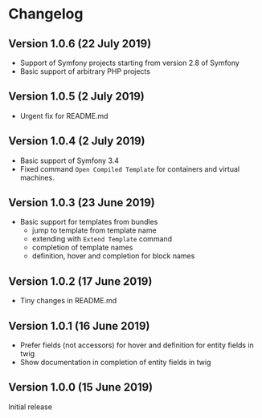 # Changelog

## Version 1.0.6 (22 July 2019)

* Support of Symfony projects starting from version 2.8 of Symfony
* Basic support of arbitrary PHP projects

## Version 1.0.5 (2 July 2019)

* Urgent fix for README.md

## Version 1.0.4 (2 July 2019)

* Basic support of Symfony 3.4
* Fixed command `Open Compiled Template` for containers and virtual machines.

## Version 1.0.3 (23 June 2019)

* Basic support for templates from bundles
    * jump to template from template name
    * extending with `Extend Template` command
    * completion of template names
    * definition, hover and completion for block names

## Version 1.0.2 (17 June 2019)

* Tiny changes in README.md

## Version 1.0.1 (16 June 2019)

* Prefer fields (not accessors) for hover and definition for entity fields in twig
* Show documentation in completion of entity fields in twig

## Version 1.0.0 (15 June 2019)

Initial release
